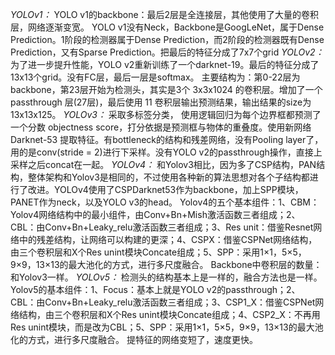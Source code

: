 *YOLOv1：*
YOLO v1的backbone：最后2层是全连接层，其他使用了大量的卷积层，网络逐渐变宽。
YOLO v1没有Neck，Backbone是GoogLeNet，属于Dense Prediction。1阶段的检测器属于Dense Prediction，而2阶段的检测器既有Dense Prediction，又有Sparse Prediction。把最后的特征分成了7x7个grid
*YOLOv2：*
为了进一步提升性能，YOLO v2重新训练了一个darknet-19。最后的特征分成了13x13个grid。没有FC层，最后一层是softmax。
主要结构为：第0-22层为backbone，第23层开始为检测头，其实是3个 3x3x1024 的卷积层。增加了一个 passthrough 层(27层)，最后使用 11 卷积层输出预测结果，输出结果的size为 13x13x125。
*YOLOv3：*
采取多标签分类， 使用逻辑回归为每个边界框都预测了一个分数 objectness score，打分依据是预测框与物体的重叠度。使用新网络 Darknet-53 提取特征。有bottleneck的结构和残差网络，没有Pooling layer了，用的是conv(stride = 2)进行下采样。没有YOLO v2的passthrough操作，直接上采样之后concat在一起。
*YOLOv4：*
和Yolov3相比，因为多了CSP结构，PAN结构，整体架构和Yolov3是相同的，不过使用各种新的算法思想对各个子结构都进行了改进。YOLOv4使用了CSPDarknet53作为backbone，加上SPP模块，PANET作为neck，以及YOLO v3的head。
Yolov4的五个基本组件：1、CBM：Yolov4网络结构中的最小组件，由Conv+Bn+Mish激活函数三者组成；2、CBL：由Conv+Bn+Leaky_relu激活函数三者组成；3、Res unit：借鉴Resnet网络中的残差结构，让网络可以构建的更深；4、CSPX：借鉴CSPNet网络结构，由三个卷积层和X个Res unint模块Concate组成；5、SPP：采用1×1，5×5，9×9，13×13的最大池化的方式，进行多尺度融合。
Backbone中卷积层的数量：和Yolov3一样。
*YOLOv5：*
检测头的结构基本上是一样的，融合方法也是一样。
Yolov5的基本组件：1、Focus：基本上就是YOLO v2的passthrough；2、CBL：由Conv+Bn+Leaky_relu激活函数三者组成；3、CSP1_X：借鉴CSPNet网络结构，由三个卷积层和X个Res unint模块Concate组成；4、CSP2_X：不再用Res unint模块，而是改为CBL；5、SPP：采用1×1，5×5，9×9，13×13的最大池化的方式，进行多尺度融合。
提特征的网络变短了，速度更快。
